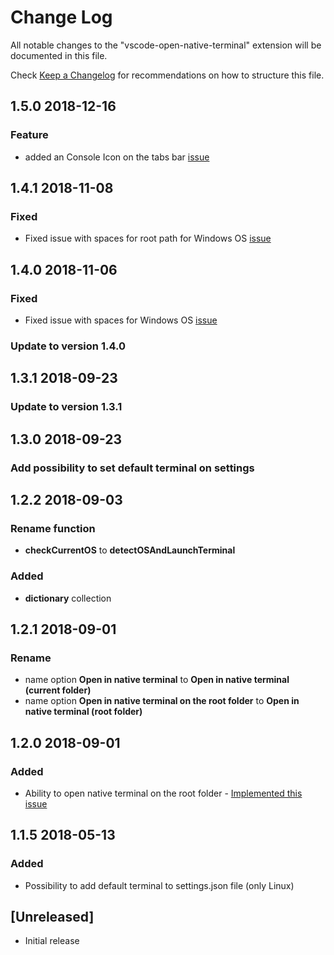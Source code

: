 # Change Log
All notable changes to the "vscode-open-native-terminal" extension will be documented in this file.

Check [Keep a Changelog](http://keepachangelog.com/) for recommendations on how to structure this file.


## 1.5.0   2018-12-16

### Feature
  - added an Console Icon on the tabs bar [issue](https://github.com/alexeyvax/vscode-open-native-terminal/issues/15)


## 1.4.1   2018-11-08

### Fixed
  - Fixed issue with spaces for root path for Windows OS [issue](https://github.com/alexeyvax/vscode-open-native-terminal/issues/2)


## 1.4.0   2018-11-06

### Fixed
  - Fixed issue with spaces for Windows OS [issue](https://github.com/alexeyvax/vscode-open-native-terminal/issues/2)

### Update to version 1.4.0


## 1.3.1   2018-09-23

### Update to version 1.3.1


## 1.3.0   2018-09-23

### Add possibility to set default terminal on settings


## 1.2.2   2018-09-03

### Rename function
- **checkCurrentOS** to **detectOSAndLaunchTerminal**

### Added
- **dictionary** collection



## 1.2.1   2018-09-01

### Rename
- name option **Open in native terminal** to **Open in native terminal (current folder)**
- name option **Open in native terminal on the root folder** to **Open in native terminal (root folder)**



## 1.2.0   2018-09-01

### Added
- Ability to open native terminal on the root folder - [Implemented this issue](https://github.com/alexeyvax/vscode-open-native-terminal/issues/7)



## 1.1.5   2018-05-13

### Added
- Possibility to add default terminal to settings.json file (only Linux)

## [Unreleased]
- Initial release
